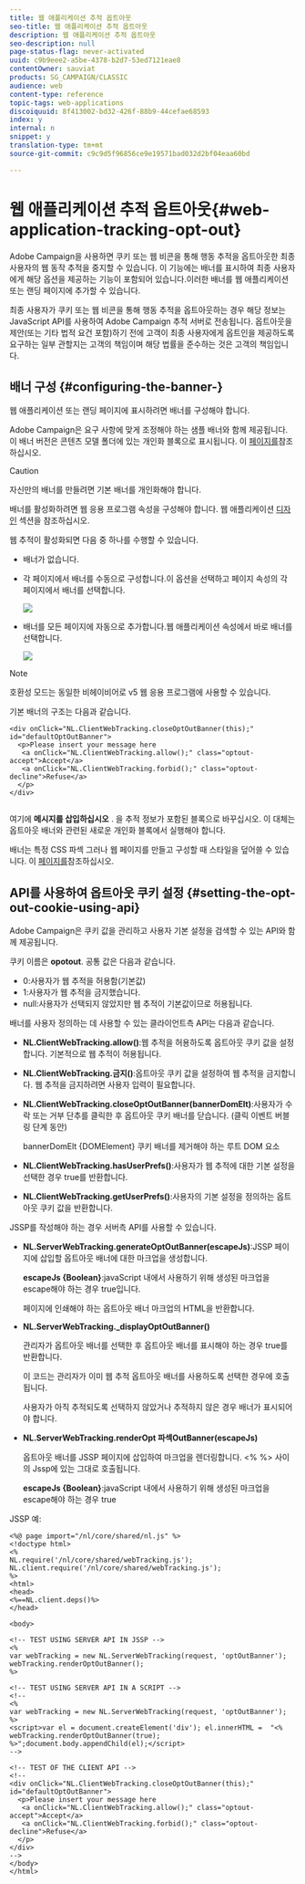 ```yaml
---
title: 웹 애플리케이션 추적 옵트아웃
seo-title: 웹 애플리케이션 추적 옵트아웃
description: 웹 애플리케이션 추적 옵트아웃
seo-description: null
page-status-flag: never-activated
uuid: c9b9eee2-a5be-4378-b2d7-53ed7121eae8
contentOwner: sauviat
products: SG_CAMPAIGN/CLASSIC
audience: web
content-type: reference
topic-tags: web-applications
discoiquuid: 8f413002-bd32-426f-88b9-44cefae68593
index: y
internal: n
snippet: y
translation-type: tm+mt
source-git-commit: c9c9d5f96856ce9e19571bad032d2bf04eaa60bd

---
```



# 웹 애플리케이션 추적 옵트아웃{#web-application-tracking-opt-out}

Adobe Campaign을 사용하면 쿠키 또는 웹 비콘을 통해 행동 추적을 옵트아웃한 최종 사용자의 웹 동작 추적을 중지할 수 있습니다. 이 기능에는 배너를 표시하여 최종 사용자에게 해당 옵션을 제공하는 기능이 포함되어 있습니다.이러한 배너를 웹 애플리케이션 또는 랜딩 페이지에 추가할 수 있습니다.

최종 사용자가 쿠키 또는 웹 비콘을 통해 행동 추적을 옵트아웃하는 경우 해당 정보는 JavaScript API를 사용하여 Adobe Campaign 추적 서버로 전송됩니다. 옵트아웃을 제안(또는 기타 법적 요건 포함)하기 전에 고객이 최종 사용자에게 옵트인을 제공하도록 요구하는 일부 관할지는 고객의 책임이며 해당 법률을 준수하는 것은 고객의 책임입니다.

## 배너 구성 {#configuring-the-banner-}

웹 애플리케이션 또는 랜딩 페이지에 표시하려면 배너를 구성해야 합니다.

Adobe Campaign은 요구 사항에 맞게 조정해야 하는 샘플 배너와 함께 제공됩니다. 이 배너 버전은 콘텐츠 모델 폴더에 있는 개인화 블록으로 표시됩니다. 이 [페이지를](../../delivery/using/personalization-blocks.md)참조하십시오.

>[!CAUTION]
>
>자신만의 배너를 만들려면 기본 배너를 개인화해야 합니다.

배너를 활성화하려면 웹 응용 프로그램 속성을 구성해야 합니다. 웹 애플리케이션 [디자인](../../web/using/designing-a-web-application.md) 섹션을 참조하십시오.

웹 추적이 활성화되면 다음 중 하나를 수행할 수 있습니다.

* 배너가 없습니다.
* 각 페이지에서 배너를 수동으로 구성합니다.이 옵션을 선택하고 페이지 속성의 각 페이지에서 배너를 선택합니다.

   ![](assets/pageproperties.png)

* 배너를 모든 페이지에 자동으로 추가합니다.웹 애플리케이션 속성에서 바로 배너를 선택합니다.

   ![](assets/optoutconfig.png)

>[!NOTE]
>
>호환성 모드는 동일한 비헤이비어로 v5 웹 응용 프로그램에 사용할 수 있습니다.

기본 배너의 구조는 다음과 같습니다.

```
<div onClick="NL.ClientWebTracking.closeOptOutBanner(this);" id="defaultOptOutBanner">
  <p>Please insert your message here
   <a onClick="NL.ClientWebTracking.allow();" class="optout-accept">Accept</a>
   <a onClick="NL.ClientWebTracking.forbid();" class="optout-decline">Refuse</a>
  </p>
</div>
      
```

여기에 **메시지를 삽입하십시오** . 을 추적 정보가 포함된 블록으로 바꾸십시오. 이 대체는 옵트아웃 배너와 관련된 새로운 개인화 블록에서 실행해야 합니다.

배너는 특정 CSS 파섹 그러나 웹 페이지를 만들고 구성할 때 스타일을 덮어쓸 수 있습니다. 이 [페이지를](../../web/using/content-editor-interface.md)참조하십시오.

## API를 사용하여 옵트아웃 쿠키 설정 {#setting-the-opt-out-cookie-using-api}

Adobe Campaign은 쿠키 값을 관리하고 사용자 기본 설정을 검색할 수 있는 API와 함께 제공됩니다.

쿠키 이름은 **opotout**. 공통 값은 다음과 같습니다.

* 0:사용자가 웹 추적을 허용함(기본값)
* 1:사용자가 웹 추적을 금지했습니다.
* null:사용자가 선택되지 않았지만 웹 추적이 기본값이므로 허용됩니다.

배너를 사용자 정의하는 데 사용할 수 있는 클라이언트측 API는 다음과 같습니다.

* **NL.ClientWebTracking.allow()**:웹 추적을 허용하도록 옵트아웃 쿠키 값을 설정합니다. 기본적으로 웹 추적이 허용됩니다.
* **NL.ClientWebTracking.금지()**:옵트아웃 쿠키 값을 설정하여 웹 추적을 금지합니다. 웹 추적을 금지하려면 사용자 입력이 필요합니다.
* **NL.ClientWebTracking.closeOptOutBanner(bannerDomElt)**:사용자가 수락 또는 거부 단추를 클릭한 후 옵트아웃 쿠키 배너를 닫습니다. (클릭 이벤트 버블링 단계 동안)

   bannerDomElt {DOMElement} 쿠키 배너를 제거해야 하는 루트 DOM 요소

* **NL.ClientWebTracking.hasUserPrefs()**:사용자가 웹 추적에 대한 기본 설정을 선택한 경우 true를 반환합니다.
* **NL.ClientWebTracking.getUserPrefs()**:사용자의 기본 설정을 정의하는 옵트아웃 쿠키 값을 반환합니다.

JSSP를 작성해야 하는 경우 서버측 API를 사용할 수 있습니다.

* **NL.ServerWebTracking.generateOptOutBanner(escapeJs)**:JSSP 페이지에 삽입할 옵트아웃 배너에 대한 마크업을 생성합니다.

   **escapeJs {Boolean}**:javaScript 내에서 사용하기 위해 생성된 마크업을 escape해야 하는 경우 true입니다.

   페이지에 인쇄해야 하는 옵트아웃 배너 마크업의 HTML을 반환합니다.

* **NL.ServerWebTracking._displayOptOutBanner()**

   관리자가 옵트아웃 배너를 선택한 후 옵트아웃 배너를 표시해야 하는 경우 true를 반환합니다.

   이 코드는 관리자가 이미 웹 추적 옵트아웃 배너를 사용하도록 선택한 경우에 호출됩니다.

   사용자가 아직 추적되도록 선택하지 않았거나 추적하지 않은 경우 배너가 표시되어야 합니다.

* **NL.ServerWebTracking.renderOpt 파섹OutBanner(escapeJs)**

   옵트아웃 배너를 JSSP 페이지에 삽입하여 마크업을 렌더링합니다. &lt;% %> 사이의 Jssp에 있는 그대로 호출됩니다.

   **escapeJs {Boolean}**:javaScript 내에서 사용하기 위해 생성된 마크업을 escape해야 하는 경우 true

JSSP 예:

```
<%@ page import="/nl/core/shared/nl.js" %>
<!doctype html>
<%
NL.require('/nl/core/shared/webTracking.js');
NL.client.require('/nl/core/shared/webTracking.js');
%>
<html>
<head>
<%==NL.client.deps()%>
</head>

<body>

<!-- TEST USING SERVER API IN JSSP -->
<% 
var webTracking = new NL.ServerWebTracking(request, 'optOutBanner');
webTracking.renderOptOutBanner();
%>

<!-- TEST USING SERVER API IN A SCRIPT -->
<!--
<% 
var webTracking = new NL.ServerWebTracking(request, 'optOutBanner');
%>
<script>var el = document.createElement('div'); el.innerHTML =  "<% webTracking.renderOptOutBanner(true); %>";document.body.appendChild(el);</script>
-->

<!-- TEST OF THE CLIENT API -->
<!--
<div onClick="NL.ClientWebTracking.closeOptOutBanner(this);" id="defaultOptOutBanner">
  <p>Please insert your message here
   <a onClick="NL.ClientWebTracking.allow();" class="optout-accept">Accept</a>
   <a onClick="NL.ClientWebTracking.forbid();" class="optout-decline">Refuse</a>
  </p>
</div>
-->
</body>
</html>
```

